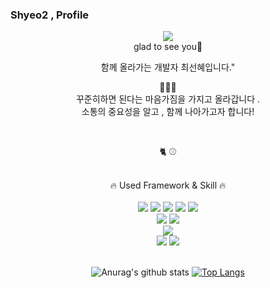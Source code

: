 ### Shyeo2 , Profile
<div align="center">
<img src="https://capsule-render.vercel.app/api?type=Soft&color=auto&height=300&section=header&text=%20SunHye&fontSize=90" />
</div>
<div align="center">  
glad to see you👋

함께 올라가는 개발자 최선혜입니다."

 
👩🏻‍💻<br>꾸준히하면 된다는 마음가짐을 가지고 올라갑니다 .   
소통의 중요성을 알고 , 함께 나아가고자 합니다!   

</div> 
<br> 
<div align="center">

🐈
⚾
</div>
<br> 
<div align="center">
🔥 Used Framework & Skill 🔥
<br><br>
<img src="https://img.shields.io/badge/HTML-E34F26?style=flat-square&logo=HTML5&logoColor=white"/>
<img src="https://img.shields.io/badge/css-1572B6?style=flat-square&logo=css3&logoColor=white">
<img src="https://img.shields.io/badge/javascript-F7DF1E?style=flat-square&logo=javascript&logoColor=black">  
<img src="https://img.shields.io/badge/bootstrap-7952B3?style=flat-square&logo=bootstrap&logoColor=white">
<img src="https://img.shields.io/badge/jquery-0769AD?style=flat-square&logo=jquery&logoColor=white">
<br>
<img src="https://img.shields.io/badge/JAVA-007396?style=flat-square&logo=java&logoColor=white">
<img src="https://img.shields.io/badge/Spring-6DB33F?style=flat-square&logo=Spring&logoColor=white">
<br>
<img src="https://img.shields.io/badge/PostgreSQL-4169E1?style=flat-square&logo=PostgreSQL&logoColor=white"> 
<br>
<img src="https://img.shields.io/badge/Eclipse IDE-2C2255?style=flat-square&logo=Eclipse IDE&logoColor=white"> 
<img src="https://img.shields.io/badge/Visual Studio Code-007ACC?style=flat-square&logo=Visual Studio Code&logoColor=white">
</div><br>

<div align="center">
  
![Anurag's github stats](https://github-readme-stats.vercel.app/api?username=Shyeo2&show_icons=true&theme=radical) 
[![Top Langs](https://github-readme-stats.vercel.app/api/top-langs/?username=Shyeo2&layout=compact&theme=dracula)](https://github.com/metleeha)

  </div>
<!--
**coocoo08/coocoo08** is a ✨ _special_ ✨ repository because its `README.md` (this file) appears on your GitHub profile.

Here are some ideas to get you started:

- 🔭 I’m currently working on ...
- 🌱 I’m currently learning ...
- 👯 I’m looking to collaborate on ...
- 🤔 I’m looking for help with ...
- 💬 Ask me about ...
- 📫 How to reach me: ...
- 😄 Pronouns: ...
- ⚡ Fun fact: ...
-->
